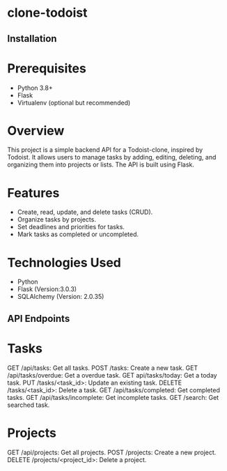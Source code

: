 # clone-todoist

## Installation
# Prerequisites
- Python 3.8+
- Flask
- Virtualenv (optional but recommended)

# Overview
This project is a simple backend API for a Todoist-clone, inspired by Todoist. It allows users to manage tasks by adding, editing, deleting, and organizing them into projects or lists. The API is built using Flask.

# Features
- Create, read, update, and delete tasks (CRUD).
- Organize tasks by projects.
- Set deadlines and priorities for tasks.
- Mark tasks as completed or uncompleted.

# Technologies Used
- Python
- Flask (Version:3.0.3)
- SQLAlchemy (Version: 2.0.35)

## API Endpoints
# Tasks
GET /api/tasks: Get all tasks.
POST /tasks: Create a new task.
GET /api/tasks/overdue: Get a overdue task.
GET api/tasks/today: Get a today task.
PUT /tasks/<task_id>: Update an existing task.
DELETE /tasks/<task_id>: Delete a task.
GET /api/tasks/completed: Get completed tasks.
GET /api/tasks/incomplete: Get incomplete tasks.
GET /search: Get searched task.

# Projects
GET /api/projects: Get all projects.
POST /projects: Create a new project.
DELETE /projects/<project_id>: Delete a project.
